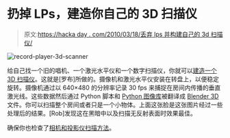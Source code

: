 # 扔掉 LPs，建造你自己的 3D 扫描仪

> 原文:[https://hacka day . com/2010/03/18/丢弃 lps 并构建自己的 3d 扫描仪/](https://hackaday.com/2010/03/18/ditch-the-lps-and-build-your-own-3d-scanner/)

![](../Images/5b9038d3c6698aaa60321ed328b10b16.png "record-player-3d-scanner")

给自己找一个旧的唱机、一个激光水平仪和一个数字扫描仪，你就可以[建造一个 3D 扫描仪](http://en.myinventions.pl/index.php?page=3Dscanner)。这就是[罗布]所做的。摄像机和激光水平仪安装在转盘上，以便稳定旋转。摄像机通过以 640×480 的分辨率记录 30 fps 来捕捉在房间内传播的垂直激光线。这些数据然后通过 Python 脚本和 [Python 图像库](http://www.pythonware.com/products/pil/index.htm)被翻译成 [Blender 3D](http://www.blender.org/) 文件。你可以扫描整个房间或者只是一个小物体。上面这张脸是这张图片经过一些处理后的结果。[Rob]发现这在黑暗中以及扫描无反射表面时效果最佳。

确保你也检查了[相机和投影仪扫描方法](http://hackaday.com/2009/12/30/update-realtime-3d-for-you-too/)。